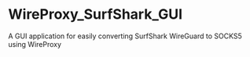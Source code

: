 # WireProxy_SurfShark_GUI
A GUI application for easily converting SurfShark WireGuard to SOCKS5 using WireProxy
